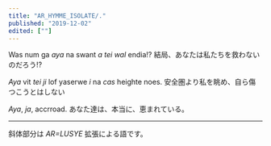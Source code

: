 ```yaml
---
title: "AR_HYMME_ISOLATE/."
published: "2019-12-02"
edited: [""]
---
```


Was num ga *aya* na swant *a tei wal* endia!?
結局、あなたは私たちを救わないのだろう!?

*Aya* vit *tei ji* lof yaserwe *i* na *cas* heighte noes.
安全圏より私を眺め、自ら傷つこうとはしない

*Aya*, *ja*, accrroad.
あなた達は、本当に、恵まれている。

---

斜体部分は *AR=LUSYE* 拡張による語です。
